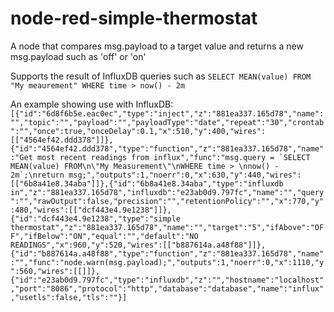 # node-red-simple-thermostat
A node that compares msg.payload to a target value and returns a new msg.payload such as 'off' or 'on'

Supports the result of InfluxDB queries such as ```SELECT MEAN(value) FROM "My meaurement" WHERE time > now() - 2m```

An example showing use with InfluxDB:
```[{"id":"6d8f6b5e.eac0ec","type":"inject","z":"881ea337.165d78","name":"","topic":"","payload":"","payloadType":"date","repeat":"30","crontab":"","once":true,"onceDelay":0.1,"x":510,"y":400,"wires":[["4564ef42.ddd378"]]},{"id":"4564ef42.ddd378","type":"function","z":"881ea337.165d78","name":"Get most recent readings from influx","func":"msg.query = `SELECT MEAN(value) FROM\n\"My Measurement\"\nWHERE time > \nnow() - 2m`;\nreturn msg;","outputs":1,"noerr":0,"x":630,"y":440,"wires":[["6b8a41e8.34aba"]]},{"id":"6b8a41e8.34aba","type":"influxdb in","z":"881ea337.165d78","influxdb":"e23ab0d9.797fc","name":"","query":"","rawOutput":false,"precision":"","retentionPolicy":"","x":770,"y":480,"wires":[["dcf443e4.9e1238"]]},{"id":"dcf443e4.9e1238","type":"simple thermostat","z":"881ea337.165d78","name":"","target":"5","ifAbove":"OFF","ifBelow":"ON","equal":"","default":"NO READINGS","x":960,"y":520,"wires":[["b887614a.a48f88"]]},{"id":"b887614a.a48f88","type":"function","z":"881ea337.165d78","name":"","func":"node.warn(msg.payload);","outputs":1,"noerr":0,"x":1110,"y":560,"wires":[[]]},{"id":"e23ab0d9.797fc","type":"influxdb","z":"","hostname":"localhost","port":"8086","protocol":"http","database":"database","name":"influx","usetls":false,"tls":""}]```
